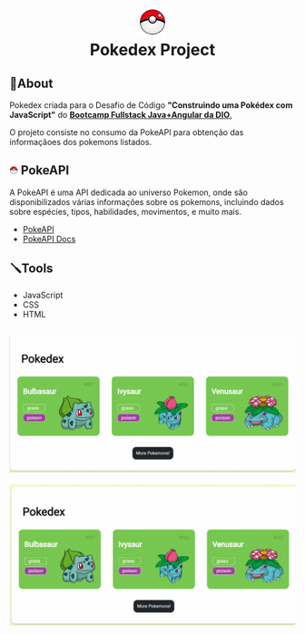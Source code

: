 <h1>
<center><img src="./assets/img/pokeball-favicon.png" width="50" height="50"></img> 
<center><center>Pokedex Project</center>
</h1>

## 📒About   

Pokedex criada para o Desafio de Código **"Construindo uma Pokédex com JavaScript"** do 
[ **Bootcamp Fullstack Java+Angular da DIO**.](https://www.dio.me/bootcamp/santander-fullstack-developer,  "DIO Bootcamp link")

O projeto consiste no consumo da PokeAPI para obtenção das informaçãoes dos pokemons listados.

## <img src="./assets/img/pokeball-favicon.png" width="15" height="15"> PokeAPI

A PokeAPI é uma API dedicada ao universo Pokemon, onde são disponibilizados várias informações sobre os pokemons, incluindo dados sobre espécies, tipos, habilidades, movimentos, e muito mais. 

* [PokeAPI](https://pokeapi.co/)
* [PokeAPI Docs](https://pokeapi.co/docs/v2)

## 🪛Tools
* JavaScript 
* CSS 
* HTML

##
<center><img src="./assets/img/gifTela.gif" width="700"></img></center>
<br>
<center><img src="./assets/img/gifPokemon.gif" width="700"></img></center>







